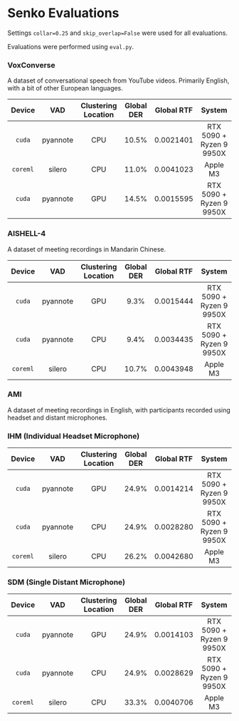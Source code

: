 # Senko Evaluations
Settings `collar=0.25` and `skip_overlap=False` were used for all evaluations.

Evaluations were performed using `eval.py`.

### VoxConverse
A dataset of conversational speech from YouTube videos. Primarily English, with a bit of other European languages.

<center>

| Device | VAD | Clustering Location | Global DER | Global RTF | System |
|:--------:|:-----:|:-------------------:|:------------:|:------------:|:------------:|
| `cuda` | pyannote | CPU | 10.5% | 0.0021401 | RTX 5090 + Ryzen 9 9950X |
| `coreml` | silero | CPU | 11.0% | 0.0041023 | Apple M3 |
| `cuda` | pyannote | GPU | 14.5% | 0.0015595 | RTX 5090 + Ryzen 9 9950X |

</center>

### AISHELL-4
A dataset of meeting recordings in Mandarin Chinese.

<center>

| Device | VAD | Clustering Location | Global DER | Global RTF | System |
|:--------:|:-----:|:-------------------:|:------------:|:------------:|:------------:|
| `cuda` | pyannote | GPU | 9.3% | 0.0015444 | RTX 5090 + Ryzen 9 9950X |
| `cuda` | pyannote | CPU | 9.4% | 0.0034435 | RTX 5090 + Ryzen 9 9950X |
| `coreml` | silero | CPU | 10.7% | 0.0043948 | Apple M3 |

</center>

### AMI
A dataset of meeting recordings in English, with participants recorded using headset and distant microphones.

### IHM (Individual Headset Microphone)

<center>

| Device | VAD | Clustering Location | Global DER | Global RTF | System |
|:--------:|:-----:|:-------------------:|:------------:|:------------:|:------------:|
| `cuda` | pyannote | GPU | 24.9% | 0.0014214 | RTX 5090 + Ryzen 9 9950X |
| `cuda` | pyannote | CPU | 24.9% | 0.0028280 | RTX 5090 + Ryzen 9 9950X |
| `coreml` | silero | CPU | 26.2% | 0.0042680 | Apple M3 |

</center>

### SDM (Single Distant Microphone)

<center>

| Device | VAD | Clustering Location | Global DER | Global RTF | System |
|:--------:|:-----:|:-------------------:|:------------:|:------------:|:------------:|
| `cuda` | pyannote | GPU | 24.9% | 0.0014103 | RTX 5090 + Ryzen 9 9950X |
| `cuda` | pyannote | CPU | 24.9% | 0.0028629 | RTX 5090 + Ryzen 9 9950X |
| `coreml` | silero | CPU | 33.3% | 0.0040706 | Apple M3 |

</center>